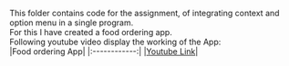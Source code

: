 This folder contains code for the assignment, of integrating context and option menu in a single program. <br/>
For this I have created a food ordering app. <br/>
Following youtube video display the working of the App: <br/>
|Food ordering App|
|:------------:|
|[Youtube Link](https://youtu.be/eO0b_6RjUfY)|
